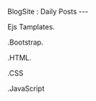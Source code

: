 
  BlogSite : Daily Posts ---

  Ejs Tamplates.
  
  .Bootstrap.
  
  .HTML.
  
  .CSS
  
  .JavaScript
